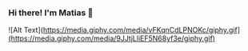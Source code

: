 ### Hi there! I'm Matias 👋

![Alt Text](https://media.giphy.com/media/vFKqnCdLPNOKc/giphy.gif](https://media.giphy.com/media/9JJtjLliEF5N68yf3e/giphy.gif)

<!--
**mdds-ds/mdds-ds** is a ✨ _special_ ✨ repository because its `README.md` (this file) appears on your GitHub profile.

Here are some ideas to get you started:

- 🔭 I’m currently working on ...
- 🌱 I’m currently learning ...
- 👯 I’m looking to collaborate on ...
- 🤔 I’m looking for help with ...
- 💬 Ask me about ...
- 📫 How to reach me: ...
- 😄 Pronouns: ...
- ⚡ Fun fact: ...
-->
